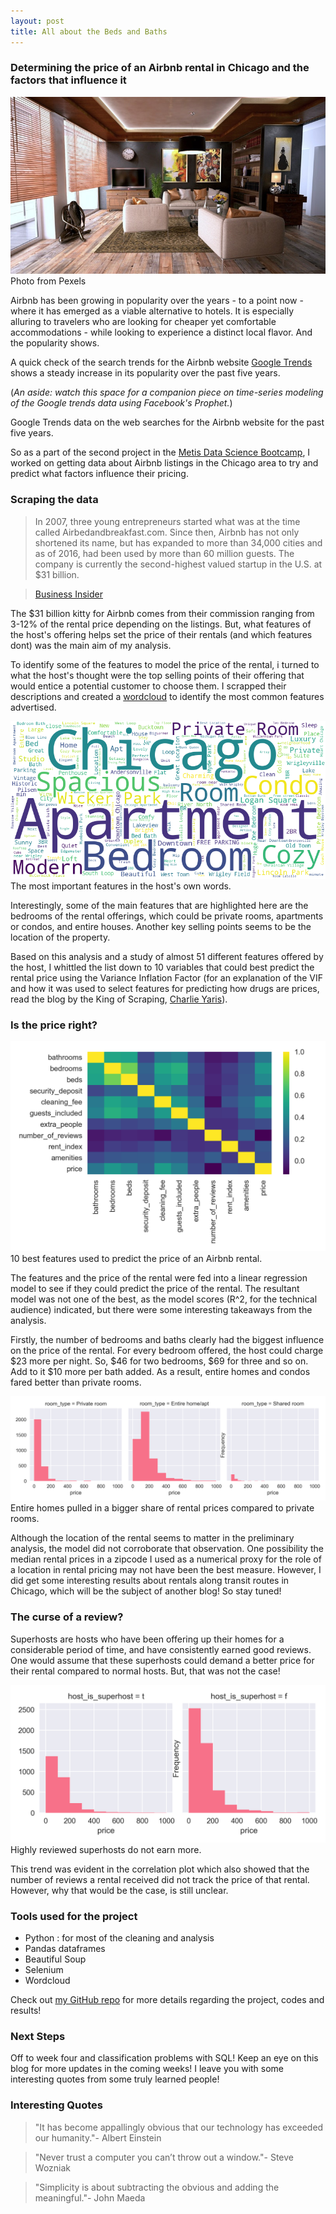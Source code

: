 ```yaml
---
layout: post
title: All about the Beds and Baths
---
```

### Determining the price of an Airbnb rental in Chicago and the factors that influence it
![Airbnb](/images/blog3/pexels-photo-276724.jpeg)
Photo from Pexels

Airbnb has been growing in popularity over the years - to a point now - where it has emerged as a viable alternative to hotels. It is especially alluring to travelers who are looking for cheaper yet comfortable accommodations - while looking to experience a distinct local flavor. And the popularity shows.

A quick check of the search trends for the Airbnb website [Google Trends](https://trends.google.com/trends/?geo=US) shows a steady increase in its popularity over the past five years.

(*An aside: watch this space for a companion piece on time-series modeling of the Google trends data using Facebook's Prophet.*)

<script type="text/javascript" src="https://ssl.gstatic.com/trends_nrtr/1544_RC05/embed_loader.js"></script> <script type="text/javascript"> trends.embed.renderExploreWidget("TIMESERIES", {"comparisonItem":[{"keyword":"/m/0svqyn7","geo":"US","time":"today 5-y"},{"keyword":"/m/025ypk","geo":"US","time":"today 5-y"}],"category":0,"property":""}, {"exploreQuery":"date=today%205-y&geo=US&q=%2Fm%2F0svqyn7,%2Fm%2F025ypk","guestPath":"https://trends.google.com:443/trends/embed/"}); </script>
Google Trends data on the web searches for the Airbnb website for the past five years.

So as a part of the second project in the [Metis Data Science Bootcamp](https://www.thisismetis.com/data-science-bootcamps?gclid=EAIaIQobChMI49W6ofuJ3gIVFY7ICh3aFg4QEAAYASAAEgJsevD_BwE), I worked on getting data about Airbnb listings in the Chicago area to try and predict what factors influence their pricing.

### Scraping the data

>In 2007, three young entrepreneurs started what was at the time called Airbedandbreakfast.com. Since then, Airbnb has not only shortened its name, but has expanded to more than 34,000 cities and as of 2016, had been used by more than 60 million guests. The company is currently the second-highest valued startup in the U.S. at $31 billion.

>[Business Insider](https://www.businessinsider.com/brian-chesky-airbnb-ceo-life-story-photos-2017-7#along-with-a-third-cofounder-nathan-blecharczyk-gebbia-and-chesky-started-what-was-at-the-time-called-airbedandbreakfastcom-8)

The $31 billion kitty for Airbnb comes from their commission ranging from 3-12% of the rental price depending on the listings. But, what features of the host's offering helps set the price of their rentals (and which features dont) was the main aim of my analysis.

To identify some of the features to model the price of the rental, i turned to what the host's thought were the top selling points of their offering that would entice a potential customer to choose them. I scrapped their descriptions and created a [wordcloud](https://github.com/amueller/word_cloud) to identify the most common features advertised.

![wordcloud](images/blog3/name_wc.png)
The most important features in the host's own words.

Interestingly, some of the main features that are highlighted here are the bedrooms of the rental offerings, which could be private rooms, apartments or condos, and entire houses. Another key selling points seems to be the location of the property.

Based on this analysis and a study of almost 51 different features offered by the host, I whittled the list down to 10 variables that could best predict the rental price using the Variance Inflation Factor (for an explanation of the VIF and how it was used to select features for predicting how drugs are prices, read the blog by the King of Scraping, [Charlie Yaris](https://cyaris.github.io/)).

### Is the price right?

![correlationplot](images/blog3/correlation_plot.png)
10 best features used to predict the price of an Airbnb rental.

The features and the price of the rental were fed into a linear regression model to see if they could predict the price of the rental. The resultant model was not one of the best, as the model scores (R^2, for the technical audience) indicated, but there were some interesting takeaways from the analysis.

Firstly, the number of bedrooms and baths clearly had the biggest influence on the price of the rental. For every bedroom offered, the host could charge $23 more per night. So, $46 for two bedrooms, $69 for three and so on. Add to it $10 more per bath added. As a result, entire homes and condos fared better than private rooms.

![beds and baths](images/blog3/room_type_price.png)
Entire homes pulled in a bigger share of rental prices compared to private rooms.

Although the location of the rental seems to matter in the preliminary analysis, the model did not corroborate that observation. One possibility the median rental prices in a zipcode I used as a numerical proxy for the role of a location in rental pricing may not have been the best measure. However, I did get some interesting results about rentals along transit routes in Chicago, which will be the subject of another blog! So stay tuned!

### The curse of a review?

Superhosts are hosts who have been offering up their homes for a considerable period of time, and have consistently earned good reviews. One would assume that these superhosts could demand a better price for their rental compared to normal hosts. But, that was not the case!

![superhost](images/blog3/superhost_price.png)
Highly reviewed superhosts do not earn more.

This trend was evident in the correlation plot which also showed that the number of reviews a rental received did not track the price of that rental. However, why that would be the case, is still unclear.

### Tools used for the project

* Python : for most of the cleaning and analysis
* Pandas dataframes
* Beautiful Soup
* Selenium
* Wordcloud

Check out [my GitHub repo](https://github.com/swv293/Project-Luther) for more details regarding the project, codes and results!

### Next Steps

Off to week four and classification problems with SQL! Keep an eye on this blog for more updates in the coming weeks! I leave you with some interesting quotes from some truly learned people!

### Interesting Quotes

>"It has become appallingly obvious that our technology has exceeded our humanity."- Albert Einstein

>"Never trust a computer you can’t throw out a window."- Steve Wozniak

>"Simplicity is about subtracting the obvious and adding the meaningful."- John Maeda
